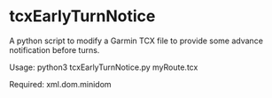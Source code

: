 # tcxEarlyTurnNotice
A python script to modify a Garmin TCX file to provide some advance notification before turns.

Usage:
python3 tcxEarlyTurnNotice.py myRoute.tcx

Required:
xml.dom.minidom
